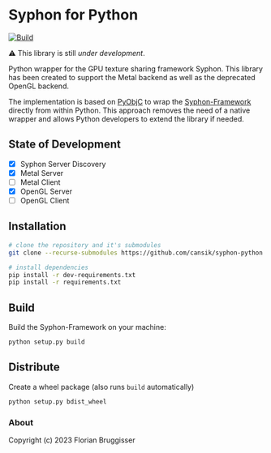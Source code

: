 # Syphon for Python
[![Build](https://github.com/cansik/syphon-python/actions/workflows/build.yml/badge.svg)](https://github.com/cansik/syphon-python/actions/workflows/build.yml)

⚠️ This library is still *under development*.

Python wrapper for the GPU texture sharing framework Syphon. This library has been created to support the Metal backend as well as the deprecated OpenGL backend.

The implementation is based on [PyObjC](https://github.com/ronaldoussoren/pyobjc) to wrap the [Syphon-Framework](https://github.com/Syphon/Syphon-Framework) directly from within Python. This approach removes the need of a native wrapper and allows Python developers to extend the library if needed.

## State of Development

- [x] Syphon Server Discovery
- [x] Metal Server
- [ ] Metal Client
- [x] OpenGL Server
- [ ] OpenGL Client

## Installation

```bash
# clone the repository and it's submodules
git clone --recurse-submodules https://github.com/cansik/syphon-python.git

# install dependencies
pip install -r dev-requirements.txt
pip install -r requirements.txt
```

## Build

Build the Syphon-Framework on your machine:

```bash
python setup.py build
```

## Distribute

Create a wheel package (also runs `build` automatically)

```bash
python setup.py bdist_wheel
```

### About
Copyright (c) 2023 Florian Bruggisser
